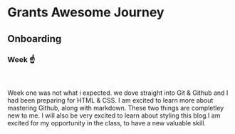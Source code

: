 # Grants Awesome Journey 
##  Onboarding 
### Week ☝️ 
<br>


<br>
 Week one was not what i expected. we dove straight into Git & Github and I had been preparing for HTML & CSS.
  I am excited to learn more about mastering Github, along with markdown. These two things are completley new to me. I will also be very excited to learn about styling this blog.I am excited for my opportunity in the class, to have a new valuable skill.




